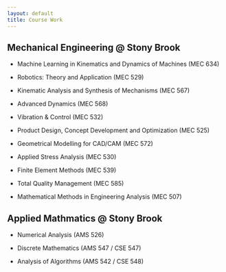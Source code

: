 ```yaml
---
layout: default
title: Course Work
---
```


## Mechanical Engineering @ Stony Brook

- Machine Learning in Kinematics and Dynamics of Machines (MEC 634)

- Robotics: Theory and Application (MEC 529)

- Kinematic Analysis and Synthesis of Mechanisms (MEC 567)

- Advanced Dynamics (MEC 568)

- Vibration & Control (MEC 532)

- Product Design, Concept Development and Optimization (MEC 525)

- Geometrical Modelling for CAD/CAM (MEC 572)

- Applied Stress Analysis (MEC 530)

- Finite Element Methods (MEC 539)

- Total Quality Management (MEC 585)

- Mathematical Methods in Engineering Analysis (MEC 507)

## Applied Mathmatics @ Stony Brook

- Numerical Analysis (AMS 526)

- Discrete Mathematics (AMS 547 / CSE 547)

- Analysis of Algorithms (AMS 542 / CSE 548)